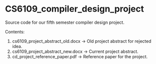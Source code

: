 # CS6109_compiler_design_project
Source code for our fifth semester compiler design project.

Contents:
1. cs6109_project_abstract_old.docx -> Old project abstract for rejected idea.
2. cs6109_project_abstract_new.docx -> Current project abstract. 
3. cd_project_reference_paper.pdf -> Reference paper for the project.
